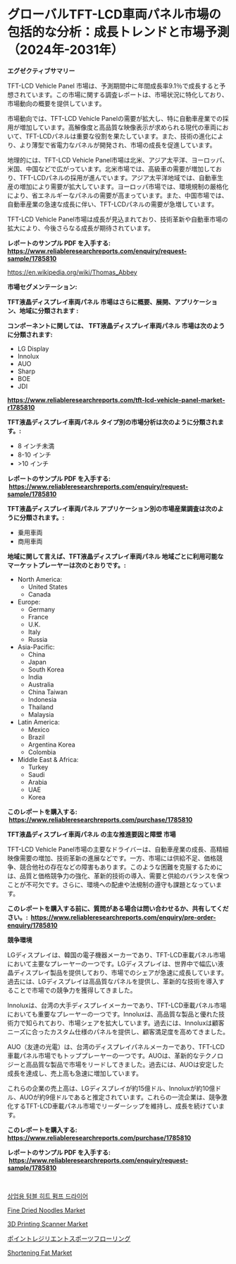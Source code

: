 <p><h1>グローバルTFT-LCD車両パネル市場の包括的な分析：成長トレンドと市場予測（2024年-2031年）</h1></p><p><strong>エグゼクティブサマリー</strong></p>
<p><p>TFT-LCD Vehicle Panel 市場は、予測期間中に年間成長率9.1％で成長すると予想されています。この市場に関する調査レポートは、市場状況に特化しており、市場動向の概要を提供しています。</p><p>市場動向では、TFT-LCD Vehicle Panelの需要が拡大し、特に自動車産業での採用が増加しています。高解像度と高品質な映像表示が求められる現代の車両において、TFT-LCDパネルは重要な役割を果たしています。また、技術の進化により、より薄型で省電力なパネルが開発され、市場の成長を促進しています。</p><p>地理的には、TFT-LCD Vehicle Panel市場は北米、アジア太平洋、ヨーロッパ、米国、中国などで広がっています。北米市場では、高級車の需要が増加しており、TFT-LCDパネルの採用が進んでいます。アジア太平洋地域では、自動車生産の増加により需要が拡大しています。ヨーロッパ市場では、環境規制の厳格化により、省エネルギーなパネルの需要が高まっています。また、中国市場では、自動車産業の急速な成長に伴い、TFT-LCDパネルの需要が急増しています。</p><p>TFT-LCD Vehicle Panel市場は成長が見込まれており、技術革新や自動車市場の拡大により、今後さらなる成長が期待されています。</p></p>
<p><strong>レポートのサンプル PDF を入手する: <a href="https://www.reliableresearchreports.com/enquiry/request-sample/1785810">https://www.reliableresearchreports.com/enquiry/request-sample/1785810</a></strong></p>
<p><a href="https://en.wikipedia.org/wiki/Thomas_Abbey">https://en.wikipedia.org/wiki/Thomas_Abbey</a></p>
<p><strong>市場セグメンテーション:</strong></p>
<p><strong> TFT液晶ディスプレイ車両パネル 市場はさらに概要、展開、アプリケーション、地域に分類されます :</strong></p>
<p><strong>コンポーネントに関しては、 TFT液晶ディスプレイ車両パネル 市場は次のように分類されます: &nbsp;</strong></p>
<p><ul><li>LG Display</li><li>Innolux</li><li>AUO</li><li>Sharp</li><li>BOE</li><li>JDI</li></ul></p>
<p><strong><a href="https://www.reliableresearchreports.com/tft-lcd-vehicle-panel-market-r1785810">https://www.reliableresearchreports.com/tft-lcd-vehicle-panel-market-r1785810</a></strong></p>
<p><strong> TFT液晶ディスプレイ車両パネル タイプ別の市場分析は次のように分類されます。:</strong></p>
<p><ul><li>8 インチ未満</li><li>8-10 インチ</li><li>>10 インチ</li></ul></p>
<p><strong>レポートのサンプル PDF を入手する: &nbsp;<a href="https://www.reliableresearchreports.com/enquiry/request-sample/1785810">https://www.reliableresearchreports.com/enquiry/request-sample/1785810</a></strong></p>
<p><strong> TFT液晶ディスプレイ車両パネル アプリケーション別の市場産業調査は次のように分類されます。:</strong></p>
<p><ul><li>乗用車両</li><li>商用車両</li></ul></p>
<p><strong>地域に関して言えば、TFT液晶ディスプレイ車両パネル 地域ごとに利用可能なマーケットプレーヤーは次のとおりです。:</strong></p>
<p><ul>
    <li>
        North America:
        <ul>
            <li>United States</li>
            <li>Canada</li>
        </ul>
    </li>
    <li>
        Europe:
        <ul>
            <li>Germany</li>
            <li>France</li>
            <li>U.K.</li>
            <li>Italy</li>
            <li>Russia</li>
        </ul>
    </li>
    <li>
        Asia-Pacific:
        <ul>
            <li>China</li>
            <li>Japan</li>
            <li>South Korea</li>
            <li>India</li>
            <li>Australia</li>
            <li>China Taiwan</li>
            <li>Indonesia</li>
            <li>Thailand</li>
            <li>Malaysia</li>
        </ul>
    </li>
    <li>
        Latin America:
        <ul>
            <li>Mexico</li>
            <li>Brazil</li>
            <li>Argentina Korea</li>
            <li>Colombia</li>
        </ul>
    </li>
    <li>
        Middle East & Africa:
        <ul>
            <li>Turkey</li>
            <li>Saudi</li>
            <li>Arabia</li>
            <li>UAE</li>
            <li>Korea</li>
        </ul>
    </li>
    </ul></p>
<p><strong>このレポートを購入する: &nbsp;<a href="https://www.reliableresearchreports.com/purchase/1785810">https://www.reliableresearchreports.com/purchase/1785810</a></strong></p>
<p><strong>TFT液晶ディスプレイ車両パネル の主な推進要因と障壁 市場</strong></p>
<p><p>TFT-LCD Vehicle Panel市場の主要なドライバーは、自動車産業の成長、高精細映像需要の増加、技術革新の進展などです。一方、市場には供給不足、価格競争、競合他社の存在などの障害もあります。このような困難を克服するためには、品質と価格競争力の強化、革新的技術の導入、需要と供給のバランスを保つことが不可欠です。さらに、環境への配慮や法規制の遵守も課題となっています。</p></p>
<p><strong>このレポートを購入する前に、質問がある場合は問い合わせるか、共有してください。:&nbsp; <a href="https://www.reliableresearchreports.com/enquiry/pre-order-enquiry/1785810">https://www.reliableresearchreports.com/enquiry/pre-order-enquiry/1785810</a></strong></p>
<p><strong>競争環境</strong></p>
<p><p>LGディスプレイは、韓国の電子機器メーカーであり、TFT-LCD車載パネル市場において主要なプレーヤーの一つです。LGディスプレイは、世界中で幅広い液晶ディスプレイ製品を提供しており、市場でのシェアが急速に成長しています。過去には、LGディスプレイは高品質なパネルを提供し、革新的な技術を導入することで市場での競争力を獲得してきました。 </p><p>Innoluxは、台湾の大手ディスプレイメーカーであり、TFT-LCD車載パネル市場においても重要なプレーヤーの一つです。Innoluxは、高品質な製品と優れた技術力で知られており、市場シェアを拡大しています。過去には、Innoluxは顧客ニーズに合ったカスタム仕様のパネルを提供し、顧客満足度を高めてきました。</p><p>AUO（友達の光電）は、台湾のディスプレイパネルメーカーであり、TFT-LCD車載パネル市場でもトッププレーヤーの一つです。AUOは、革新的なテクノロジーと高品質な製品で市場をリードしてきました。過去には、AUOは安定した成長を達成し、売上高も急速に増加しています。</p><p>これらの企業の売上高は、LGディスプレイが約15億ドル、Innoluxが約10億ドル、AUOが約9億ドルであると推定されています。これらの一流企業は、競争激化するTFT-LCD車載パネル市場でリーダーシップを維持し、成長を続けています。</p></p>
<p><strong>このレポートを購入する: &nbsp; <a href="https://www.reliableresearchreports.com/purchase/1785810">https://www.reliableresearchreports.com/purchase/1785810</a></strong></p>
<p><strong>レポートのサンプル PDF を入手する: &nbsp;<a href="https://www.reliableresearchreports.com/enquiry/request-sample/1785810">https://www.reliableresearchreports.com/enquiry/request-sample/1785810</a></strong><strong></strong></p>
<p>&nbsp;</p>
<p><p><a href="https://github.com/hzumrdvas204296/Market-Research-Report-List-2/blob/main/3350635163521.md">상업용 텀블 히트 펌프 드라이어</a></p><p><a href="https://github.com/mhrnetwork1/Market-Research-Report-List-1/blob/main/fine-dried-noodles-market.md">Fine Dried Noodles Market</a></p><p><a href="https://issuu.com/reportprime-2/docs/3d-printing-scanner-market-size-2030.pptx">3D Printing Scanner Market</a></p><p><a href="https://github.com/roulaayoub-saad/Market-Research-Report-List-1/blob/main/4320295153070.md">ポイントレジリエントスポーツフローリング</a></p><p><a href="https://github.com/zcbxbnir25/Market-Research-Report-List-1/blob/main/shortening-fat-market.md">Shortening Fat Market</a></p></p>
